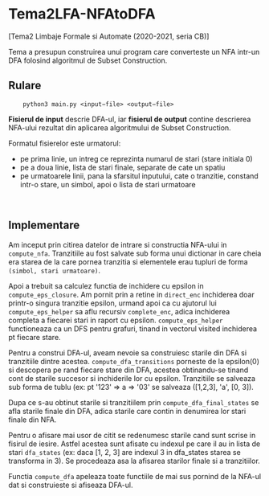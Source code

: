 # Tema2LFA-NFAtoDFA
[Tema2 Limbaje Formale si Automate (2020-2021, seria CB)] 

Tema a presupun construirea unui program care converteste un NFA intr-un DFA folosind algoritmul de Subset Construction.

## Rulare
      
``` shell
    python3 main.py <input−file> <output−file>
```
**Fisierul de input** descrie DFA-ul, iar **fisierul de output** contine descrierea NFA-ului rezultat 
din aplicarea algoritmului de Subset Construction.

Formatul fisierelor este urmatorul:
- pe prima linie, un intreg ce reprezinta numarul de stari (stare initiala 0)
- pe a doua linie, lista de stari finale, separate de cate un spatiu
- pe urmatoarele linii, pana la sfarsitul inputului, cate o tranzitie, 
      constand intr-o stare, un simbol, apoi o lista de stari urmatoare
<br>

## Implementare
Am inceput prin citirea datelor de intrare si constructia NFA-ului in `compute_nfa`.
Tranzitiile au fost salvate sub forma unui dictionar in care cheia era starea de
la care pornea tranzitia si elementele erau tupluri de forma `(simbol, stari urmatoare)`.

Apoi a trebuit sa calculez functia de inchidere cu epsilon in `compute_eps_closure`.
Am pornit prin a retine in `direct_enc` inchiderea doar printr-o singura tranzitie
epsilon, urmand apoi ca cu ajutorul lui `compute_eps_helper` sa aflu recursiv
`complete_enc`, adica inchiderea completa a fiecarei stari in raport cu epsilon.
`compute_eps_helper` functioneaza ca un DFS pentru grafuri, tinand in vectorul
visited inchiderea pt fiecare stare.

Pentru a construi DFA-ul, aveam nevoie sa construiesc starile din DFA si tranzitiile
dintre acestea. `compute_dfa_transitions` porneste de la epsilon(0) si descopera
pe rand fiecare stare din DFA, acestea obtinandu-se tinand cont de starile succesor
si inchiderile lor cu epsilon. Tranzitiile se salveaza sub forma de tublu
(ex: pt '123' => a => '03' se salveaza ([1,2,3], 'a', [0, 3]).

Dupa ce s-au obtinut starile si tranzitiilem prin `compute_dfa_final_states` se
afla starile finale din DFA, adica starile care contin in denumirea lor stari finale
din NFA.

Pentru o afisare mai usor de citit se redenumesc starile cand sunt scrise in
fisirul de iesire. Astfel acestea sunt afisate cu indexul pe care il au in
lista de stari `dfa_states` (ex: daca [1, 2, 3] are indexul 3 in dfa_states
starea se transforma in 3). Se procedeaza asa la afisarea starilor finale si
a tranzitiilor.

Functia `compute_dfa` apeleaza toate functiile de mai sus pornind de la NFA-ul
dat si construieste si afiseaza DFA-ul.
